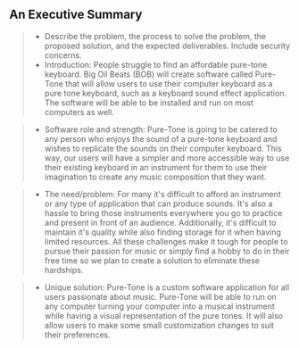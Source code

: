 ## An Executive Summary
> - Describe the problem, the process to solve the problem, the proposed solution, and the expected deliverables. Include security concerns.
> - Introduction: People struggle to find an affordable pure-tone keyboard. Big Oil Beats (BOB) will create software called Pure-Tone that will allow users to use their computer keyboard as a pure tone keyboard, such as a keyboard sound effect application. The software will be able to be installed and run on most computers as well.

> - Software role and strength: Pure-Tone is going to be catered to any person who enjoys the sound of a pure-tone keyboard and wishes to replicate the sounds on their computer keyboard. This way, our users will have a simpler and more accessible way to use their existing keyboard in an instrument for them to use their imagination to create any music composition that they want.

> - The need/problem: For many it's difficult to afford an instrument or any type of application that can produce sounds. It's also a hassle to bring those instruments everywhere you go to practice and present in front of an audience. Additionally, it's difficult to maintain it's quality while also finding storage for it when having limited resources. All these challenges make it tough for people to pursue their passion for music or simply find a hobby to do in their free time so we plan to create a solution to eliminate these hardships.

> - Unique solution: Pure-Tone is a custom software application for all users passionate about music. Pure-Tone will be able to run on any computer turning your computer into a musical instrument while having a visual representation of the pure tones. It will also allow users to make some small customization changes to suit their preferences.
